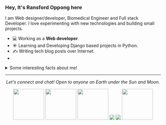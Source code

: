 ### Hey, It's Ransford Oppong here
I am Web designer/developer, Biomedical Engineer and Full stack Developer. I love experimenting with new technologies and building small projects.

- 💻 Working as a **Web developer**.
- ☀️ Learning and Developing Django based projects in Python.
- ✍️ Writing tech blog posts over Internet.
- 
<details>
  <summary>Some interesting facts about me!</summary>
  <br>

  - In mean time, I create visual and artistic images using photoshop, you can check those are on **[My Instagram](https://www.instagram.com/farad_tech/)**.

  - While Coding, Listening Music and developing useful code. ⭐️

  - Reading Novels, Action and Adventure, Autobiography & Biography, Comics, Detective and Mystery, Fantasy, Historical Fiction, Romance, Sci-Fi, History books.

  - Learning Physics and getting knowledge about Quantum Chromodynamics and Biophysics is My Night Job.

![My github stats](https://github-readme-stats.vercel.app/api?username=FaradayJnr&show_icons=true)

</details>

<hr>
<p align="center">
  <i>Let's connect and chat! Open to anyone on Earth under the Sun and Moon.</i>
<p align="center">
    <a href="https://twitter.com/farad_jr" alt="Twitter"><img src="https://tse1.mm.bing.net/th?id=OIP.H836RvDYYgQZcZn0TC8qBAHaHa&pid=Api&rs=1&c=1&qlt=95&w=104&h=104" height=100></a>
    <a href="https://www.linkedin.com/in/ransford-oppong-a249a9219/" alt="Linkedin"><img src="https://tse1.mm.bing.net/th?id=OIP.IfuhJTGsN34WQqAZIdufvQHaHa&pid=Api&rs=1&c=1&qlt=95&w=108&h=108" height=100></a>
    <a href="https://www.instagram.com/farad_tech/" alt="Instagram"><img src="https://tse1.mm.bing.net/th?id=OIP.xa0FgRBsvMi7bmVNCDYsCgHaHa&pid=Api&rs=1&c=1&qlt=95&w=108&h=108" height=100></a>
   <a href="https://dev.to/faradayjnr" alt="Dev"><img src="https://tse4.mm.bing.net/th?id=OIP.SWA0R2gppGxHPK02Hs1nTQHaFC&pid=Api&P=0"></a>
   <a href="https://medium.com/@ransfordoppong375" alt="Dev"><img src="https://tse2.mm.bing.net/th?id=OIP.50A7O2AEJeZkTQlbiIR-EAHaFj&pid=Api&P=0"></a>
    <a href="https://github.com/FaradayJnr" alt="GitHub"><img src="https://tse1.mm.bing.net/th?id=OIP.kjCUP06WDUMR88i5wo2SqwHaHa&pid=Api&rs=1&c=1&qlt=95&w=105&h=105" height=100></a>
</p>
  
</p>
